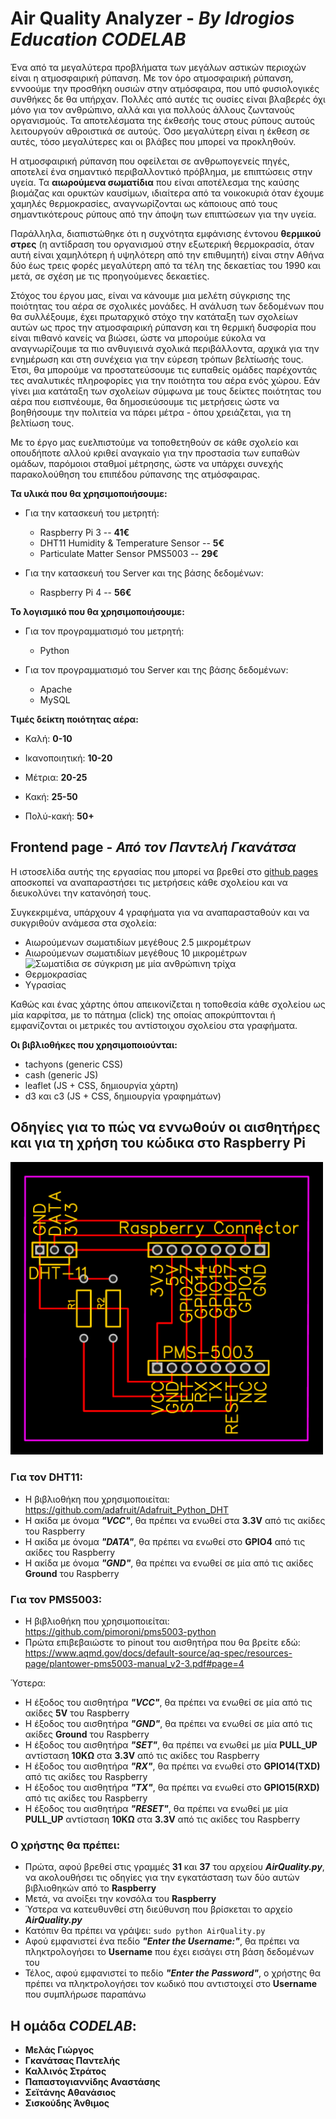 # Air Quality Analyzer - *By Idrogios Education CODELAB*
Ένα από τα μεγαλύτερα προβλήματα των μεγάλων αστικών περιοχών είναι η ατμοσφαιρική ρύπανση. Με τον όρο ατμοσφαιρική ρύπανση, εννοούμε την προσθήκη ουσιών στην ατμόσφαιρα, που υπό φυσιολογικές συνθήκες δε θα υπήρχαν. Πολλές από αυτές τις ουσίες είναι βλαβερές όχι μόνο για τον ανθρώπινο, αλλά και για πολλούς άλλους ζωντανούς οργανισμούς. Τα αποτελέσματα της έκθεσής τους στους ρύπους αυτούς λειτουργούν αθροιστικά σε αυτούς. Όσο μεγαλύτερη είναι η έκθεση σε αυτές, τόσο μεγαλύτερες και οι βλάβες που μπορεί να προκληθούν. 

Η ατμοσφαιρική ρύπανση που οφείλεται σε ανθρωπογενείς πηγές, αποτελεί ένα σημαντικό περιβαλλοντικό πρόβλημα, με επιπτώσεις στην υγεία. Τα **αιωρούμενα σωματίδια** που είναι αποτέλεσμα της καύσης βιομάζας και ορυκτών καυσίμων, ιδιαίτερα από τα νοικοκυριά όταν έχουμε χαμηλές θερμοκρασίες, αναγνωρίζονται ως κάποιους από τους σημαντικότερους ρύπους από την άποψη των επιπτώσεων για την υγεία.

Παράλληλα, διαπιστώθηκε ότι η συχνότητα εμφάνισης έντονου **θερμικού στρες** (η αντίδραση του οργανισμού στην εξωτερική θερμοκρασία, όταν αυτή είναι χαμηλότερη ή υψηλότερη από την επιθυμητή) είναι στην Αθήνα δύο έως τρεις φορές μεγαλύτερη από τα τέλη της δεκαετίας του 1990 και μετά, σε σχέση με τις προηγούμενες δεκαετίες.

Στόχος του έργου μας, είναι να κάνουμε μια μελέτη σύγκρισης της ποιότητας του αέρα σε σχολικές μονάδες. Η ανάλυση των δεδομένων που θα συλλέξουμε, έχει πρωταρχικό στόχο την κατάταξη των σχολείων αυτών ως προς την ατμοσφαιρική ρύπανση και τη θερμική δυσφορία που είναι πιθανό κανείς να βιώσει, ώστε να μπορούμε εύκολα να αναγνωρίζουμε τα πιο ανθυγιεινά σχολικά περιβάλλοντα, αρχικά για την ενημέρωση και στη συνέχεια για την εύρεση τρόπων βελτίωσής τους. Έτσι, θα μπορούμε να προστατεύσουμε τις ευπαθείς ομάδες παρέχοντάς τες αναλυτικές πληροφορίες για την ποιότητα του αέρα ενός χώρου. Εάν γίνει μια κατάταξη των σχολείων σύμφωνα με τους δείκτες ποιότητας του αέρα που εισπνέουμε, θα δημοσιεύσουμε τις μετρήσεις ώστε να βοηθήσουμε την πολιτεία να πάρει μέτρα - όπου χρειάζεται,  για τη βελτίωση τους.

Με το έργο μας ευελπιστούμε να τοποθετηθούν σε κάθε σχολείο και οπουδήποτε αλλού κριθεί αναγκαίο για την προστασία των ευπαθών ομάδων, παρόμοιοι σταθμοί μέτρησης, ώστε να υπάρχει συνεχής παρακολούθηση του επιπέδου ρύπανσης της ατμόσφαιρας.

**Τα υλικά που θα χρησιμοποιήσουμε:**

  * Για την κατασκευή του μετρητή:
    * Raspberry Pi 3 -- **41€**
    * DHT11 Humidity & Temperature Sensor -- **5€**
    * Particulate Matter Sensor PMS5003 -- **29€**
   
  * Για την κατασκευή του Server και της βάσης δεδομένων:
    * Raspberry Pi 4 -- **56€**
  
**Το λογισμικό που θα χρησιμοποιήσουμε:**

  * Για τον προγραμματισμό του μετρητή:
    * Python
   
  * Για τον προγραμματισμό του Server και της βάσης δεδομένων:
    * Apache
    * MySQL

**Τιμές δείκτη ποιότητας αέρα:**

* Καλή: **0-10**

* Ικανοποιητική: **10-20**

* Μέτρια: **20-25**

* Κακή: **25-50**

* Πολύ-κακή: **50+**

## Frontend page - *Από τον Παντελή Γκανάτσα*
Η ιστοσελίδα αυτής της εργασίας που μπορεί να βρεθεί στο [github pages](https://zalaxci.github.io/Air-Quality-Analyzer-Frontend/) αποσκοπεί να αναπαραστήσει τις μετρήσεις κάθε σχολείου και να διευκολύνει την κατανόησή τους.

Συγκεκριμένα, υπάρχουν 4 γραφήματα για να αναπαρασταθούν και να συκγριθούν ανάμεσα στα σχολεία:
* Αιωρούμενων σωματιδίων μεγέθους 2.5 μικρομέτρων
* Αιωρούμενων σωματιδίων μεγέθους 10 μικρομέτρων
![Σωματίδια σε σύγκριση με μία ανθρώπινη τρίχα](https://www.epa.gov/sites/default/files/styles/medium/public/2016-09/pm2.5_scale_graphic-color_2.jpg)
* Θερμοκρασίας
* Υγρασίας

Καθώς και ένας χάρτης όπου απεικονίζεται η τοποθεσία κάθε σχολείου ως μία καρφίτσα, με το πάτημα (click) της οποίας αποκρύπτονται ή εμφανίζονται οι μετρικές του αντίστοιχου σχολείου στα γραφήματα.

**Οι βιβλιοθήκες που χρησιμοποιούνται:**
* tachyons (generic CSS)
* cash (generic JS)
* leaflet (JS + CSS, δημιουργία χάρτη)
* d3 και c3 (JS + CSS, δημιουργία γραφημάτων)

## Οδηγίες για το πώς να εννωθούν οι αισθητήρες και για τη χρήση του κώδικα στο Raspberry Pi
<img src="PCB_Layout/Air_Quality_Analyzer_PCB_Layout.png" alt="PCB Layout" width="500"/>

### Για τον DHT11:
* Η βιβλιοθήκη που χρησιμοποιείται: https://github.com/adafruit/Adafruit_Python_DHT
* Η ακίδα με όνομα ***"VCC"***, θα πρέπει να ενωθεί στα **3.3V** από τις ακίδες του Raspberry
* Η ακίδα με όνομα ***"DATA"***, θα πρέπει να ενωθεί στο **GPIO4** από τις ακίδες του Raspberry
* Η ακίδα με όνομα ***"GND"***, θα πρέπει να ενωθεί σε μία από τις ακίδες **Ground** του Raspberry

### Για τον PMS5003:
* Η βιβλιοθήκη που χρησιμοποιείται: https://github.com/pimoroni/pms5003-python
* Πρώτα επιβεβαιώστε το pinout του αισθητήρα που θα βρείτε εδώ: https://www.aqmd.gov/docs/default-source/aq-spec/resources-page/plantower-pms5003-manual_v2-3.pdf#page=4

Ύστερα:
* Η έξοδος του αισθητήρα ***"VCC"***, θα πρέπει να ενωθεί σε μία από τις ακίδες **5V** του Raspberry
* Η έξοδος του αισθητήρα ***"GND"***, θα πρέπει να ενωθεί σε μία από τις ακίδες **Ground** του Raspberry
* Η έξοδος του αισθητήρα ***"SET"***, θα πρέπει να ενωθεί με μία **PULL_UP** αντίσταση **10ΚΩ** στα **3.3V** από τις ακίδες του Raspberry
* Η έξοδος του αισθητήρα ***"RX"***, θα πρέπει να ενωθεί στο **GPIO14(TXD)** από τις ακίδες του Raspberry
* Η έξοδος του αισθητήρα ***"TX"***, θα πρέπει να ενωθεί στο **GPIO15(RXD)** από τις ακίδες του Raspberry
* Η έξοδος του αισθητήρα ***"RESET"***, θα πρέπει να ενωθεί με μία **PULL_UP** αντίσταση **10ΚΩ** στα **3.3V** από τις ακίδες του Raspberry

### Ο χρήστης θα πρέπει: 
* Πρώτα, αφού βρεθεί στις γραμμές **31** και **37** του αρχείου ***AirQuality.py***, να ακολουθήσει τις οδηγίες για την εγκατάσταση των δύο αυτών βιβλιοθηκών από το **Raspberry**
* Μετά, να ανοίξει την κονσόλα του **Raspberry**
* Ύστερα να κατευθυνθεί στη διεύθυνση που βρίσκεται το αρχείο ***AirQuality.py***
* Κατόπιν θα πρέπει να γράψει: `sudo python AirQuality.py`
* Αφού εμφανιστεί ένα πεδίο ***"Enter the Username:"***, θα πρέπει να πληκτρολογήσει το **Username** που έχει εισάγει στη βάση δεδομένων του
* Τέλος, αφού εμφανιστεί το πεδίο ***"Enter the Password"***, ο χρήστης θα πρέπει να πληκτρολογήσει τον κωδικό που αντιστοιχεί στο **Username** που συμπλήρωσε παραπάνω

## Η ομάδα *CODELAB*:
* **Μελάς Γιώργος**
* **Γκανάτσας Παντελής**
* **Καλλινός Στράτος**
* **Παπαστογιαννίδης Αναστάσης**
* **Σεϊτάνης Αθανάσιος**
* **Σισκούδης Άνθιμος**
